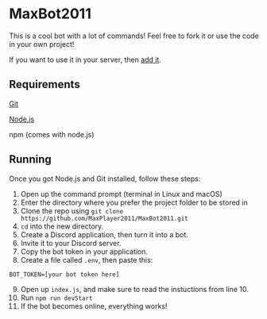 # MaxBot2011
This is a cool bot with a lot of commands! Feel free to fork it or use the code in your own project!

If you want to use it in your server, then [add it](https://discord.com/api/oauth2/authorize?client_id=934288841383231488&permissions=8&scope=bot).

## Requirements

[Git](https://git-scm.com)

[Node.js](https://nodejs.org)

npm (comes with node.js)

## Running
Once you got Node.js and Git installed, follow these steps:

1. Open up the command prompt (terminal in Linux and macOS)
2. Enter the directory where you prefer the project folder to be stored in
3. Clone the repo using `git clone https://github.com/MaxPlayer2011/MaxBot2011.git`
4. `cd` into the new directory.
5. Create a Discord application, then turn it into a bot.
6. Invite it to your Discord server.
7. Copy the bot token in your application.
8. Create a file called `.env`, then paste this:
```
BOT_TOKEN=[your bot token here]
```
9. Open up `index.js`, and make sure to read the instuctions from line 10.
10. Run `npm run devStart`
11. If the bot becomes online, everything works!
